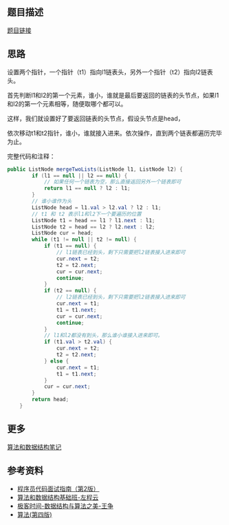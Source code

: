 ## 题目描述

[题目链接](https://leetcode.com/problems/merge-two-sorted-lists/)


## 思路 

设置两个指针，一个指针（t1）指向l1链表头，另外一个指针（t2）指向l2链表头。

首先判断l1和l2的第一个元素，谁小，谁就是最后要返回的链表的头节点，如果l1和l2的第一个元素相等，随便取哪个都可以。

这样，我们就设置好了要返回链表的头节点，假设头节点是head，

依次移动t1和t2指针，谁小，谁就接入进来。依次操作，直到两个链表都遍历完毕为止。

完整代码和注释：

```java
public ListNode mergeTwoLists(ListNode l1, ListNode l2) {
		if (l1 == null || l2 == null) {
    		// 如果任何一个链表为空，那么直接返回另外一个链表即可
			return l1 == null ? l2 : l1;
		}
    	// 谁小谁作为头
		ListNode head = l1.val > l2.val ? l2 : l1;
		// t1 和 t2 表示l1和l2下一个要遍历的位置
		ListNode t1 = head == l1 ? l1.next : l1;
		ListNode t2 = head == l2 ? l2.next : l2;
		ListNode cur = head;
		while (t1 != null || t2 != null) {
			if (t1 == null) {
				// l1链表已经到头，剩下只需要把l2链表接入进来即可
				cur.next = t2;
				t2 = t2.next;
				cur = cur.next;
				continue;
			}
			if (t2 == null) {
				// l2链表已经到头，剩下只需要把l2链表接入进来即可
				cur.next = t1;
				t1 = t1.next;
				cur = cur.next;
				continue;
			}
			// l1和l2都没有到头，那么谁小谁接入进来即可。
			if (t1.val > t2.val) {
				cur.next = t2;
				t2 = t2.next;
			} else {
				cur.next = t1;
				t1 = t1.next;
			}
			cur = cur.next;
		}
		return head;
	}
```


## 更多


[算法和数据结构笔记](https://github.com/GreyZeng/algorithm)


## 参考资料


- [程序员代码面试指南（第2版）](https://book.douban.com/subject/30422021/)
- [算法和数据结构基础班-左程云](https://ke.qq.com/course/2145184)
- [极客时间-数据结构与算法之美-王争](https://time.geekbang.org/column/intro/126)
- [算法(第四版)](https://book.douban.com/subject/19952400/)
